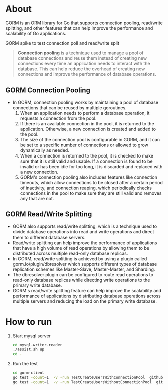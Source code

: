 # About 

GORM is an ORM library for Go that supports connection pooling, read/write splitting, and other features that can help improve the performance and scalability of Go applications.

GORM spike to test connection poll and read/write split

> **Connection pooling** is a technique used to manage a pool of database connections and reuse them instead of creating new connections every time an application needs to interact with the database. This can help reduce the overhead of creating new connections and improve the performance of database operations.

## GORM Connection Pooling

* In GORM, connection pooling works by maintaining a pool of database connections that can be reused by multiple goroutines.        
    1. When an application needs to perform a database operation, it requests a connection from the pool.
    2. If there is an available connection in the pool, it is returned to the application. Otherwise, a new connection is created and added to the pool.
    3. The size of the connection pool is configurable in GORM, and it can be set to a specific number of connections or allowed to grow dynamically as needed. 
    4. When a connection is returned to the pool, it is checked to make sure that it is still valid and usable. If a connection is found to be invalid or has been idle for too long, it is discarded and replaced with a new connection.
    5. GORM's connection pooling also includes features like connection timeouts, which allow connections to be closed after a certain period of inactivity, and connection reaping, which periodically checks connections in the pool to make sure they are still valid and removes any that are not.

## GORM Read/Write Splitting

* GORM also supports read/write splitting, which is a technique used to divide database operations into read and write operations and direct them to different database servers.
* Read/write splitting can help improve the performance of applications that have a high volume of read operations by allowing them to be distributed across multiple read-only database replicas.
* In GORM, read/write splitting is achieved by using a plugin called gorm.io/plugin/dbresolver which supports different types of database replication schemes like Master-Slave, Master-Master, and Sharding.
* The dbresolver plugin can be configured to route read operations to read-only database replicas while directing write operations to the primary write database.
* GORM's read/write splitting feature can help improve the scalability and performance of applications by distributing database operations across multiple servers and reducing the load on the primary write database.

# How to run

1. Start mysql server
    ```bash
    cd mysql-writer-reader 
    ./assist.sh up
    cd - 
    ```

2. Run the test
    ```bash
    cd gorm-client
    go test -count=1  -v -run TestCreateUsersWithConnectionPool  github.com/rajasoun/gorm-client/test
    go test -count=1  -v -run TestCreateUsersWithoutConnectionPool  github.com/rajasoun/gorm-client/test
    ```
